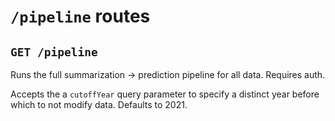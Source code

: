 # `/pipeline` routes

## `GET /pipeline`

Runs the full summarization -> prediction pipeline for all data. Requires auth.

Accepts the a `cutoffYear` query parameter to specify a distinct year before which to not modify data. Defaults to 2021.
